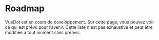 # Roadmap

VueDot est en cours de développement. Sur cette page, vous pouvez voir ce qui est prévu pour l’avenir. Cette liste n'est pas exhaustive et peut être modifiée à tout moment sans préavis.

<Timeline
	:items="[
		{
			status: 'done',
			date: 'Novembre 2018',
			title: 'Version v1.4',
			body: 'Utilisation de l\'__architecture de plugin Vue__, amélioration de la documentation, refonte de __BirthDatepicker__, amélioration des composants existants, ajout du __typage TypeScript__ et d\'un __script de publication__.'
		},
		{
			status: 'pending',
			date: 'Novembre 2018',
			title: 'Version v1.5',
			body: 'Ajout des __thèmes__ et __réduction de la taille de la bibliothèque__ pour pouvoir passer sous 200ko.'
		},
		{
			status: 'next',
			date: 'Décembre 2018',
			title: 'Versions v1.5.x',
			body: 'Ajout de la __documentation__ pour les composants __DatePicker__ et ajout de __ListField__.'
		},
		{
			status: 'next',
			date: 'T1 2019',
			title: 'Version v1.6',
			body: 'Ajout des composants __File Upload/Download__ et __Address__.'
		},
		{
			status: 'next',
			date: 'T2 2019',
			title: 'Versions v1.6.x',
			body: '__Couverture des tests__ à 100%.'
		}
	]"
/>

